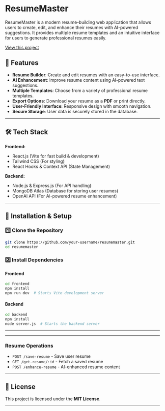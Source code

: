 # ResumeMaster

ResumeMaster is a modern resume-building web application that allows users to create, edit, and enhance their resumes with AI-powered suggestions. It provides multiple resume templates and an intuitive interface for users to generate professional resumes easily.



[View this project](https://resume-project-1-8x8v.onrender.com/)

## 🚀 Features
- **Resume Builder**: Create and edit resumes with an easy-to-use interface.
- **AI Enhancement**: Improve resume content using AI-powered text suggestions.
- **Multiple Templates**: Choose from a variety of professional resume templates.
- **Export Options**: Download your resume as a **PDF** or print directly.
- **User-Friendly Interface**: Responsive design with smooth navigation.
- **Secure Storage**: User data is securely stored in the database.

---

## 🛠️ Tech Stack
**Frontend:**
- React.js (Vite for fast build & development)
- Tailwind CSS (For styling)
- React Hooks & Context API (State Management)

**Backend:**
- Node.js & Express.js (For API handling)
- MongoDB Atlas (Database for storing user resumes)
- OpenAI API (For AI-powered resume enhancement)

---

## 📌 Installation & Setup
### 1️⃣ Clone the Repository
```sh
git clone https://github.com/your-username/resumemaster.git
cd resumemaster
```

### 2️⃣ Install Dependencies
#### Frontend
```sh
cd frontend
npm install
npm run dev  # Starts Vite development server
```

#### Backend
```sh
cd backend
npm install
node server.js  # Starts the backend server
```

---

---



### **Resume Operations**
- `POST /save-resume` - Save user resume
- `GET /get-resume/:id` - Fetch a saved resume
- `POST /enhance-resume` - AI-enhanced resume content

---

## 📜 License
This project is licensed under the **MIT License**.

---

